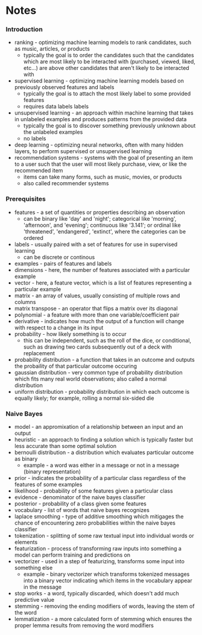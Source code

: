 # Notes

### Introduction

- ranking - optimizing machine learning models to rank candidates, such as music, articles, or products
    - typically the goal is to order the candidates such that the candidates which are most likely to be interacted with (purchased, viewed, liked, etc...) are above other candidates that aren't likely to be interacted with
- supervised learning - optimizing machine learning models based on previously observed features and labels
    - typically the goal is to attach the most likely label to some provided features
    - requires data labels labels
- unsupervised learning - an approach within machine learning that takes in unlabeled examples and produces patterns from the provided data
    - typically the goal is to discover something previously unknown about the unlabeled examples
    - no labels
- deep learning - optimizing neural networks, often with many hidden layers, to perform supervised or unsupervised learning
- recommendation systems - systems with the goal of presenting an item to a user such that the user will most likely purchase, view, or like the recommended item
    - items can take many forms, such as music, movies, or products
    - also called recommender systems

### Prerequisites

- features - a set of quantities or properties describing an observation
    - can be binary like 'day' and 'night'; categorical like 'morning', 'afternoon', and 'evening'; continuous like '3.141'; or ordinal like 'threatened', 'endangered', 'extinct', where the categories can be ordered
- labels - usually paired with a set of features for use in supervised learning
    - can be discrete or continous
- examples - pairs of features and labels
- dimensions - here, the number of features associated with a particular example
- vector - here, a feature vector, which is a list of features representing a particular example
- matrix - an array of values, usually consisting of multiple rows and columns
- matrix transpose - an operator that flips a matrix over its diagonal
- polynomial - a feature with more than one variable/coefficient pair
- derivative - indicates how much the output of a function will change with respect to a change in its input
- probability - how likely something is to occur
    - this can be independent, such as the roll of the dice, or conditional, such as drawing two cards subsequently out of a deck with replacement
- probability distribution - a function that takes in an outcome and outputs the probaility of that particular outcome occuring
- gaussian distribution - very common type of probability distribution which fits many real world observations; also called a normal distribution
- uniform distribution - probability distribution in which each outcome is equally likely; for example, rolling a normal six-sided die

### Naive Bayes

- model - an appromixation of a relationship between an input and an output
- heuristic - an approach to finding a solution which is typically faster but less accurate than some optimal solution
- bernoulli distribution - a distribution which evaluates particular outcome as binary
    - example - a word was either in a message or not in a message (binary representation)
- prior - indicates the probability of a particular class regardless of the features of some examples
- likelihood - probability of some features given a particular class
- evidence - denominator of the naive bayes classifier
- posterior - probability of a class given some features
- vocabulary - list of words that naive bayes recognizes
- laplace smoothing - type of additive smoothing which mitigages the chance of encountering zero probabilities within the naive bayes classifier
- tokenization - splitting of some raw textual input into individual words or elements
- featurization - process of transforming raw inputs into something a model can perform training and predictions on
- vectorizer - used in a step of featurizing, transforms some input into something else
    - example - binary vectorizer which transforms tokenized messages into a binary vector indicating which items in the vocabulary appear in the message
- stop works - a word, typically discarded, which doesn't add much predictive value
- stemming - removing the ending modifiers of words, leaving the stem of the word
- lemmatization - a more calculated form of stemming which ensures the proper lemma results from removing the word modifiers
